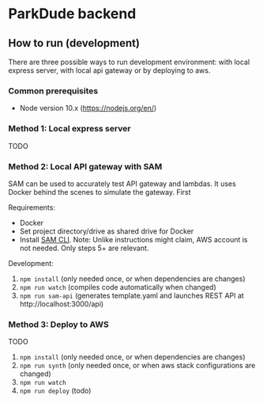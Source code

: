 # ParkDude backend

## How to run (development)

There are three possible ways to run development environment: with local express server, with local api gateway or by deploying to aws.

### Common prerequisites
- Node version 10.x (https://nodejs.org/en/)

### Method 1: Local express server

TODO

### Method 2: Local API gateway with SAM

SAM can be used to accurately test API gateway and lambdas. It uses Docker behind the scenes to simulate the gateway. First

Requirements:
- Docker
- Set project directory/drive as shared drive for Docker
- Install [SAM CLI](https://docs.aws.amazon.com/serverless-application-model/latest/developerguide/serverless-sam-cli-install.html). Note: Unlike instructions might claim, AWS account is not needed. Only steps 5+ are relevant.

Development:
1. `npm install` (only needed once, or when dependencies are changes)
2. `npm run watch` (compiles code automatically when changed)
3. `npm run sam-api` (generates template.yaml and launches REST API at http://localhost:3000/api)


### Method 3: Deploy to AWS

TODO
1. `npm install` (only needed once, or when dependencies are changes)
2. `npm run synth` (only needed once, or when aws stack configurations are changed)
3. `npm run watch`
4. `npm run deploy` (todo)

